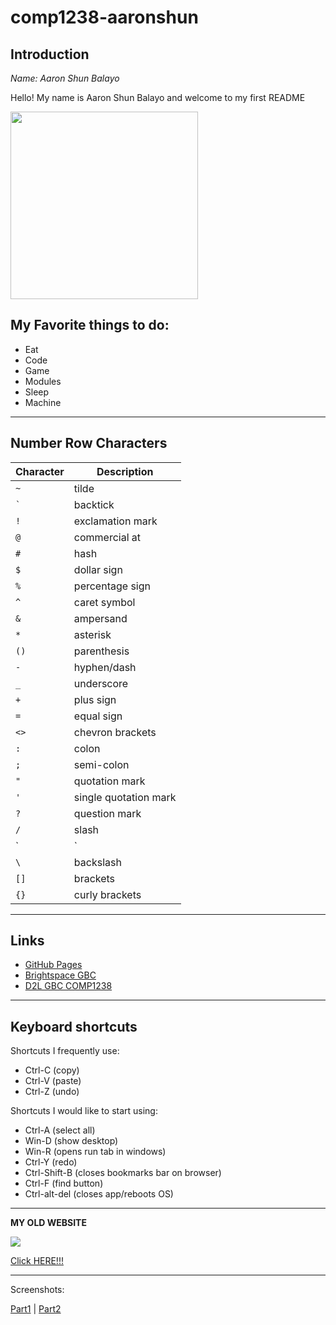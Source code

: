 # comp1238-aaronshun

## Introduction

*Name: Aaron Shun Balayo*

Hello! My name is Aaron Shun Balayo and welcome to my first README

<img src="https://i.ytimg.com/vi/kCmg9zVS4rU/maxresdefault.jpg" width= 300>

## My Favorite things to do:
- Eat
- Code
- Game
- Modules
- Sleep
- Machine

---

## Number Row Characters

| Character | Description             |
|-----------|-------------------------|
| `~`       | tilde                   |
| `` ` ``   | backtick                |
| `!`       | exclamation mark        |
| `@`       | commercial at           |
| `#`       | hash                    |
| `$`       | dollar sign             |
| `%`       | percentage sign         |
| `^`       | caret symbol            |
| `&`       | ampersand               |
| `*`       | asterisk                |
| `()`      | parenthesis             |
| `-`       | hyphen/dash             |
| `_`       | underscore              |
| `+`       | plus sign               |
| `=`       | equal sign              |
| `<>`      | chevron brackets        |
| `:`       | colon                   |
| `;`       | semi-colon              |
| `"`       | quotation mark          |
| `'`       | single quotation mark   |
| `?`       | question mark           |
| `/`       | slash                   |
| `|`       | vertical bar            |
| `\`       | backslash               |
| `[]`      | brackets                |
| `{}`      | curly brackets          |

---

## Links

- [GitHub Pages](https://pages.github.com/)
- [Brightspace GBC](https://learn.georgebrown.ca/d2l/home)
- [D2L GBC COMP1238](https://learn.georgebrown.ca/d2l/home/291663)


---

## Keyboard shortcuts
Shortcuts I frequently use: 
- Ctrl-C (copy)
- Ctrl-V (paste)
- Ctrl-Z (undo)

Shortcuts I would like to start using: 
- Ctrl-A (select all)
- Win-D (show desktop)
- Win-R (opens run tab in windows)
- Ctrl-Y (redo)
- Ctrl-Shift-B (closes bookmarks bar on browser)
- Ctrl-F (find button)
- Ctrl-alt-del (closes app/reboots OS)


---

**MY OLD WEBSITE**

<img src= "https://i.ytimg.com/vi/y5C59YnTQAI/mqdefault.jpg">


[Click HERE!!!](https://boogerballs.netlify.app/)


---

Screenshots:

[Part1](https://imgur.com/a/LjSiGs3) |  [Part2](https://imgur.com/a/zlFN2SF)

